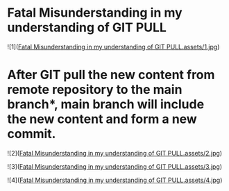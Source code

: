 # Fatal Misunderstanding in my understanding of GIT PULL

![1]([Fatal Misunderstanding in my understanding of GIT PULL.assets/1.jpg](https://github.com/knightsummon/How-to-use-GIT-and-GITHUB/blob/master/Fatal%20Misunderstanding%20in%20my%20understanding%20of%20GIT%20PULL.assets/1.jpg))

# After GIT pull the new content from remote repository to the main branch*, main branch will include the new content and form a new commit.

![2]([Fatal Misunderstanding in my understanding of GIT PULL.assets/2.jpg](https://github.com/knightsummon/How-to-use-GIT-and-GITHUB/blob/master/Fatal%20Misunderstanding%20in%20my%20understanding%20of%20GIT%20PULL.assets/2.jpg))

![3]([Fatal Misunderstanding in my understanding of GIT PULL.assets/3.jpg](https://github.com/knightsummon/How-to-use-GIT-and-GITHUB/blob/master/Fatal%20Misunderstanding%20in%20my%20understanding%20of%20GIT%20PULL.assets/3.jpg))

![4]([Fatal Misunderstanding in my understanding of GIT PULL.assets/4.jpg](https://github.com/knightsummon/How-to-use-GIT-and-GITHUB/blob/master/Fatal%20Misunderstanding%20in%20my%20understanding%20of%20GIT%20PULL.assets/4.jpg))
